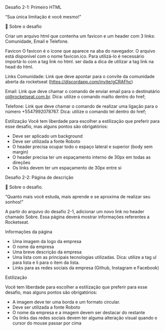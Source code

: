Desafio 2-1: Primeiro HTML

“Sua única limitação é você mesmo!”

🚀 Sobre o desafio

Criar um arquivo html que contenha um favicon e um header com 3 links: Comunidade, Email e Telefone.

Favicon
O favicon é o ícone que aparece na aba do navegador. O arquivo está disponível com o nome favicon.ico. Para utilizá-lo é necessário importá-lo com a tag link no html. ser dada a dica de utilizar a tag link na head do html.

<link rel="icon" href="favicon.ico" type="image/x-icon" />

Links
Comunidade: Link que deve apontar para o convite da comunidade aberta da rocketseat (https://discordapp.com/invite/gCRAFhc)

Email: Link que deve chamar o comando de enviar email para o destinatário oi@rocketseat.com.br. Dica: utilize o comando mailto dentro do href;

Telefone: Link que deve chamar o comando de realizar uma ligação para o número +5547992078767. Dica: utilize o comando tel dentro do href;

Estilização
Você tem liberdade para escolher a estilização que preferir para esse desafio, mas alguns pontos são obrigatórios:

* Deve ser aplicado um background
* Deve ser utilizada a fonte Roboto
* O header precisa ocupar todo o espaço lateral e superior (body sem margin)
* O header precisa ter um espaçamento interno de 30px em todas as direções
* Os links devem ter um espaçamento de 30px entre si



Desafio 2-2: Página de descrição

🚀 Sobre o desafio.

“Quanto mais você estuda, mais aprende e se aproxima de realizar seu sonhos!”

A partir do arquivo do desafio 2-1, adicionar um novo link no header chamado Sobre. Essa página deverá mostrar informações referentes a Rocketseat.

Informações da página

 * Uma imagem da logo da empresa
 * O nome da empresa
 * Uma breve descrição da empresa
 * Uma lista com as principais tecnologias utilizadas. Dica: utilize a tag ul para lista e li para o item da lista.
 * Links para as redes sociais da empresa (Github, Instagram e Facebook)


Estilização

Você tem liberdade para escolher a estilização que preferir para esse desafio, mas alguns pontos são obrigatórios:

 * A imagem deve ter uma borda e um formato circular.
 * Deve ser utilizada a fonte Roboto
 * O nome da empresa e a imagem devem ser destacar do restante
 * Os links das redes sociais devem ter alguma alteração visual quando o cursor do mouse passar por cima